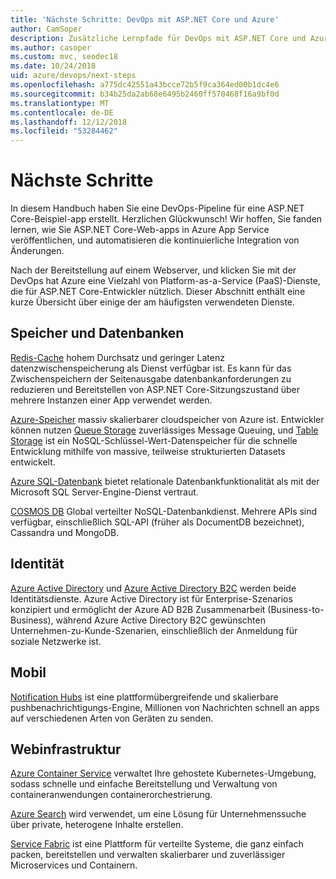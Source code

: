 ```yaml
---
title: 'Nächste Schritte: DevOps mit ASP.NET Core und Azure'
author: CamSoper
description: Zusätzliche Lernpfade für DevOps mit ASP.NET Core und Azure.
ms.author: casoper
ms.custom: mvc, seodec18
ms.date: 10/24/2018
uid: azure/devops/next-steps
ms.openlocfilehash: a775dc42551a43bcce72b5f9ca364ed00b1dc4e6
ms.sourcegitcommit: b34b25da2ab68e6495b2460ff570468f16a9bf0d
ms.translationtype: MT
ms.contentlocale: de-DE
ms.lasthandoff: 12/12/2018
ms.locfileid: "53284462"
---
```

# <a name="next-steps"></a>Nächste Schritte

In diesem Handbuch haben Sie eine DevOps-Pipeline für eine ASP.NET Core-Beispiel-app erstellt. Herzlichen Glückwunsch! Wir hoffen, Sie fanden lernen, wie Sie ASP.NET Core-Web-apps in Azure App Service veröffentlichen, und automatisieren die kontinuierliche Integration von Änderungen.

Nach der Bereitstellung auf einem Webserver, und klicken Sie mit der DevOps hat Azure eine Vielzahl von Platform-as-a-Service (PaaS)-Dienste, die für ASP.NET Core-Entwickler nützlich. Dieser Abschnitt enthält eine kurze Übersicht über einige der am häufigsten verwendeten Dienste.

## <a name="storage-and-databases"></a>Speicher und Datenbanken

[Redis-Cache](/azure/redis-cache/) hohem Durchsatz und geringer Latenz datenzwischenspeicherung als Dienst verfügbar ist. Es kann für das Zwischenspeichern der Seitenausgabe datenbankanforderungen zu reduzieren und Bereitstellen von ASP.NET Core-Sitzungszustand über mehrere Instanzen einer App verwendet werden.

[Azure-Speicher](/azure/storage/) massiv skalierbarer cloudspeicher von Azure ist. Entwickler können nutzen [Queue Storage](/azure/storage/queues/storage-queues-introduction) zuverlässiges Message Queuing, und [Table Storage](/azure/storage/tables/table-storage-overview) ist ein NoSQL-Schlüssel-Wert-Datenspeicher für die schnelle Entwicklung mithilfe von massive, teilweise strukturierten Datasets entwickelt.

[Azure SQL-Datenbank](/azure/sql-database/) bietet relationale Datenbankfunktionalität als mit der Microsoft SQL Server-Engine-Dienst vertraut.

[COSMOS DB](/azure/cosmos-db/) Global verteilter NoSQL-Datenbankdienst. Mehrere APIs sind verfügbar, einschließlich SQL-API (früher als DocumentDB bezeichnet), Cassandra und MongoDB.

## <a name="identity"></a>Identität

[Azure Active Directory](/azure/active-directory/) und [Azure Active Directory B2C](/azure/active-directory-b2c/) werden beide Identitätsdienste. Azure Active Directory ist für Enterprise-Szenarios konzipiert und ermöglicht der Azure AD B2B Zusammenarbeit (Business-to-Business), während Azure Active Directory B2C gewünschten Unternehmen-zu-Kunde-Szenarien, einschließlich der Anmeldung für soziale Netzwerke ist.

## <a name="mobile"></a>Mobil

[Notification Hubs](/azure/notification-hubs/) ist eine plattformübergreifende und skalierbare pushbenachrichtigungs-Engine, Millionen von Nachrichten schnell an apps auf verschiedenen Arten von Geräten zu senden.

## <a name="web-infrastructure"></a>Webinfrastruktur

[Azure Container Service](/azure/aks/) verwaltet Ihre gehostete Kubernetes-Umgebung, sodass schnelle und einfache Bereitstellung und Verwaltung von containeranwendungen containerorchestrierung.

[Azure Search](/azure/search/) wird verwendet, um eine Lösung für Unternehmenssuche über private, heterogene Inhalte erstellen.

[Service Fabric](/azure/service-fabric/) ist eine Plattform für verteilte Systeme, die ganz einfach packen, bereitstellen und verwalten skalierbarer und zuverlässiger Microservices und Containern.
